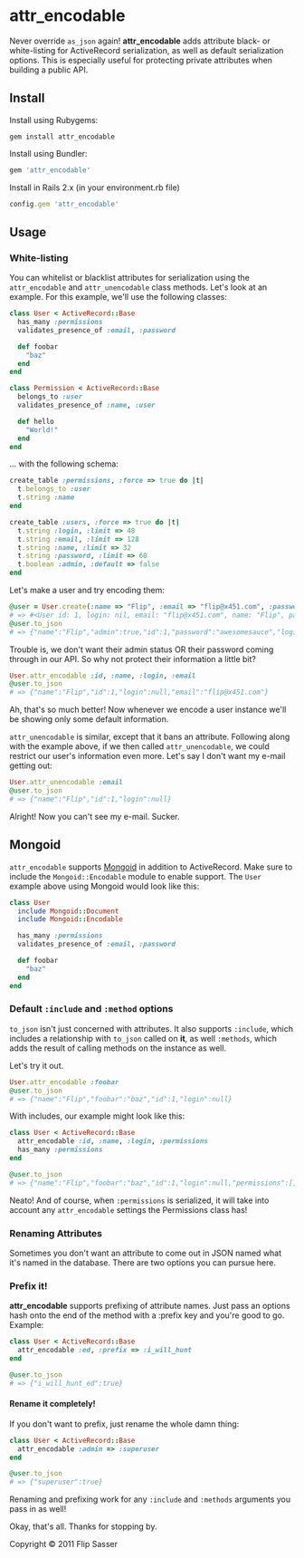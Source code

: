 # attr_encodable

Never override `as_json` again! **attr_encodable** adds attribute black- or white-listing for ActiveRecord serialization, as well as default serialization options. This is especially useful for protecting private attributes when building a public API.

## Install

Install using Rubygems:

```
gem install attr_encodable
```

Install using Bundler:

``` ruby
gem 'attr_encodable'
```

Install in Rails 2.x (in your environment.rb file)

``` ruby
config.gem 'attr_encodable'
```

## Usage

### White-listing

You can whitelist or blacklist attributes for serialization using the `attr_encodable` and `attr_unencodable` class methods. Let's look at an example. For this example, we'll use the following classes:

``` ruby
class User < ActiveRecord::Base
  has_many :permissions
  validates_presence_of :email, :password

  def foobar
    "baz"
  end
end

class Permission < ActiveRecord::Base
  belongs_to :user
  validates_presence_of :name, :user

  def hello
    "World!"
  end
end
```

... with the following schema:

``` ruby
create_table :permissions, :force => true do |t|
  t.belongs_to :user
  t.string :name
end

create_table :users, :force => true do |t|
  t.string :login, :limit => 48
  t.string :email, :limit => 128
  t.string :name, :limit => 32
  t.string :password, :limit => 60
  t.boolean :admin, :default => false
end
```

Let's make a user and try encoding them:

``` ruby
@user = User.create(:name => "Flip", :email => "flip@x451.com", :password => "awesomesauce", :admin => true)
# => #<User id: 1, login: nil, email: "flip@x451.com", name: "Flip", password: "awesomesauce", admin: true> 
@user.to_json
# => {"name":"Flip","admin":true,"id":1,"password":"awesomesauce","login":null,"email":"flip@x451.com"}
```

Trouble is, we don't want their admin status OR their password coming through in our API. So why not protect their information a little bit?

``` ruby
User.attr_encodable :id, :name, :login, :email
@user.to_json
# => {"name":"Flip","id":1,"login":null,"email":"flip@x451.com"}
```

Ah, that's so much better! Now whenever we encode a user instance we'll be showing only some default information.

`attr_unencodable` is similar, except that it bans an attribute. Following along with the example above, if we then called `attr_unencodable`, we could
restrict our user's information even more. Let's say I don't want my e-mail getting out:

``` ruby
User.attr_unencodable :email
@user.to_json
# => {"name":"Flip","id":1,"login":null}
```

Alright! Now you can't see my e-mail. Sucker.

## Mongoid

`attr_encodable` supports [Mongoid](http://mongoid.org) in addition to ActiveRecord. Make sure to include the `Mongoid::Encodable` module to enable support. The `User` example above using Mongoid would look like this:

``` ruby
class User
  include Mongoid::Document
  include Mongoid::Encodable

  has_many :permissions
  validates_presence_of :email, :password

  def foobar
    "baz"
  end
end
```

### Default `:include` and `:method` options

`to_json` isn't just concerned with attributes. It also supports `:include`, which includes a relationship with `to_json` called on **it**, as well `:methods`, which adds the result of calling methods on the instance as well.

Let's try it out.

``` ruby
User.attr_encodable :foobar
@user.to_json
# => {"name":"Flip","foobar":"baz","id":1,"login":null}
```

With includes, our example might look like this:

``` ruby
class User < ActiveRecord::Base
  attr_encodable :id, :name, :login, :permissions
  has_many :permissions
end

@user.to_json
# => {"name":"Flip","foobar":"baz","id":1,"login":null,"permissions":[]}
```

Neato! And of course, when `:permissions` is serialized, it will take into account any `attr_encodable` settings the Permissions class has!

### Renaming Attributes

Sometimes you don't want an attribute to come out in JSON named what it's named in the database. There are two options you can pursue here.

### Prefix it!

**attr_encodable** supports prefixing of attribute names. Just pass an options hash onto the end of the method with a :prefix key and you're good to go. Example:

``` ruby
class User < ActiveRecord::Base
  attr_encodable :ed, :prefix => :i_will_hunt
end

@user.to_json
# => {"i_will_hunt_ed":true}
```

#### Rename it completely!

If you don't want to prefix, just rename the whole damn thing:

``` ruby
class User < ActiveRecord::Base
  attr_encodable :admin => :superuser
end

@user.to_json
# => {"superuser":true}
```

Renaming and prefixing work for any `:include` and `:methods` arguments you pass in as well!

Okay, that's all. Thanks for stopping by.

Copyright &copy; 2011 Flip Sasser
